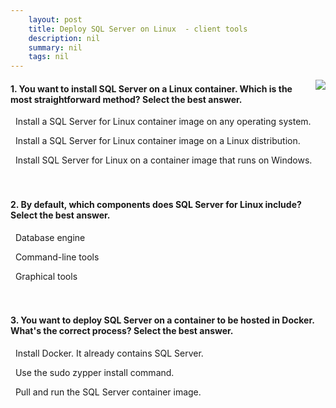 ```yaml
---
    layout: post
    title: Deploy SQL Server on Linux  - client tools
    description: nil
    summary: nil
    tags: nil
---
```



 <a target="_blank" href="https://docs.microsoft.com/en-us/learn/modules/deploy-sql-server-linux/10-knowledge-check/"><i class="fas fa-external-link-alt"></i> </a>
 <img align="right" src="https://docs.microsoft.com/en-us/learn/achievements/sqlserver/deploying-on-sql-server-on-linux.svg">
####  1. You want to install SQL Server on a Linux container. Which is the most straightforward method? Select the best answer.


<i class='far fa-square'></i> &nbsp;&nbsp;Install a SQL Server for Linux container image on any operating system.

<i class='fas fa-check-square' style='color: Dodgerblue;'></i> &nbsp;&nbsp;Install a SQL Server for Linux container image on a Linux distribution.

<i class='far fa-square'></i> &nbsp;&nbsp;Install SQL Server for Linux on a container image that runs on Windows.
<br />
<br />
<br />

####  2. By default, which components does SQL Server for Linux include? Select the best answer.


<i class='fas fa-check-square' style='color: Dodgerblue;'></i> &nbsp;&nbsp;Database engine

<i class='far fa-square'></i> &nbsp;&nbsp;Command-line tools

<i class='far fa-square'></i> &nbsp;&nbsp;Graphical tools
<br />
<br />
<br />

####  3. You want to deploy SQL Server on a container to be hosted in Docker. What's the correct process? Select the best answer.


<i class='far fa-square'></i> &nbsp;&nbsp;Install Docker. It already contains SQL Server.

<i class='far fa-square'></i> &nbsp;&nbsp;Use the sudo zypper install command.

<i class='fas fa-check-square' style='color: Dodgerblue;'></i> &nbsp;&nbsp;Pull and run the SQL Server container image.
<br />
<br />
<br />
